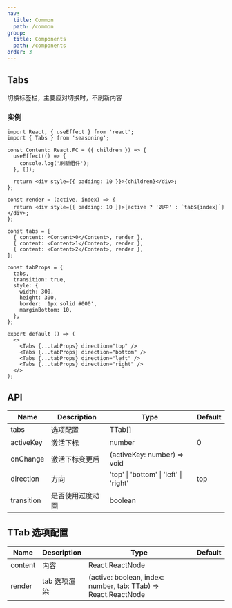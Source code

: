 ```yaml
---
nav:
  title: Common
  path: /common
group:
  title: Components
  path: /components
order: 3
---
```


## Tabs

切换标签栏，主要应对切换时，不刷新内容

### 实例

```tsx
import React, { useEffect } from 'react';
import { Tabs } from 'seasoning';

const Content: React.FC = ({ children }) => {
  useEffect(() => {
    console.log('刷新组件');
  }, []);

  return <div style={{ padding: 10 }}>{children}</div>;
};

const render = (active, index) => {
  return <div style={{ padding: 10 }}>{active ? '选中' : `tab${index}`}</div>;
};

const tabs = [
  { content: <Content>0</Content>, render },
  { content: <Content>1</Content>, render },
  { content: <Content>2</Content>, render },
];

const tabProps = {
  tabs,
  transition: true,
  style: {
    width: 300,
    height: 300,
    border: '1px solid #000',
    marginBottom: 10,
  },
};

export default () => (
  <>
    <Tabs {...tabProps} direction="top" />
    <Tabs {...tabProps} direction="bottom" />
    <Tabs {...tabProps} direction="left" />
    <Tabs {...tabProps} direction="right" />
  </>
);
```

## API

| Name       | Description      | Type                                   | Default |
| ---------- | ---------------- | -------------------------------------- | ------- |
| tabs       | 选项配置         | TTab[]                                 |         |
| activeKey  | 激活下标         | number                                 | 0       |
| onChange   | 激活下标变更后   | (activeKey: number) => void            |         |
| direction  | 方向             | 'top' \| 'bottom' \| 'left' \| 'right' | top     |
| transition | 是否使用过度动画 | boolean                                |         |

## TTab 选项配置

| Name    | Description  | Type                                                           | Default |
| ------- | ------------ | -------------------------------------------------------------- | ------- |
| content | 内容         | React.ReactNode                                                |         |
| render  | tab 选项渲染 | (active: boolean, index: number, tab: TTab) => React.ReactNode |         |
